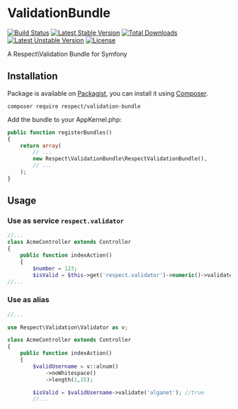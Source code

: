 # ValidationBundle

[![Build Status](https://travis-ci.org/Respect/ValidationBundle.png?branch=develop)](https://travis-ci.org/Respect/ValidationBundle?branch=develop)
[![Latest Stable Version](https://poser.pugx.org/respect/validation-bundle/v/stable.png)](https://packagist.org/packages/respect/validation-bundle)
[![Total Downloads](https://poser.pugx.org/respect/validation-bundle/downloads.png)](https://packagist.org/packages/respect/validation-bundle)
[![Latest Unstable Version](https://poser.pugx.org/respect/validation-bundle/v/unstable.png)](https://packagist.org/packages/respect/validation-bundle)
[![License](https://poser.pugx.org/respect/validation-bundle/license.png)](https://packagist.org/packages/respect/validation-bundle)

A Respect\Validation Bundle for Symfony

## Installation

Package is available on [Packagist](http://packagist.org/packages/respect/validation-bundle),
you can install it using [Composer](http://getcomposer.org).

```shell
composer require respect/validation-bundle
```

Add the bundle to your AppKernel.php:

```php
public function registerBundles()
{
    return array(
        // ...
        new Respect\ValidationBundle\RespectValidationBundle(),
        // ...
    );
}
```

## Usage

### Use as service `respect.validator`

```php
//...
class AcmeController extends Controller
{
    public function indexAction()
    {
        $number = 123;
        $isValid = $this->get('respect.validator')->numeric()->validate($number);//true
//...
```

### Use as alias

```php
//...

use Respect\Validation\Validator as v;

class AcmeController extends Controller
{
    public function indexAction()
    {
        $validUsername = v::alnum()
            ->noWhitespace()
            ->length(1,15);

        $isValid = $validUsername->validate('alganet'); //true
        //...
```
